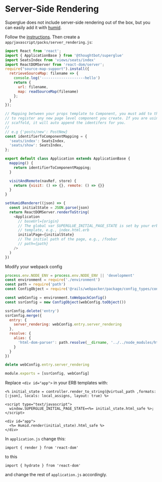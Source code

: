 # Server-Side Rendering

Superglue does not include server-side rendering out of the box, but you can easily
add it with [humid](https://github.com/thoughtbot/humid).

Follow the [instructions](https://github.com/thoughtbot/humid.md#installation).
Then create a `app/javascript/packs/server_rendering.js`:

```javascript
import React from 'react';
import { ApplicationBase } from '@thoughtbot/superglue'
import SeatsIndex from 'views/seats/index'
import ReactDOMServer from 'react-dom/server';
require("source-map-support").install({
  retrieveSourceMap: filename => {
    console.log('--------------------hello')
    return {
      url: filename,
      map: readSourceMap(filename)
    };
  }
});

// Mapping between your props template to Component, you must add to this
// to register any new page level component you create. If you are using the
// scaffold, it will auto append the identifers for you.
//
// e.g {'posts/new': PostNew}
const identifierToComponentMapping = {
  'seats/index': SeatsIndex,
  'seats/show': SeatsIndex,
};

export default class Application extends ApplicationBase {
  mapping() {
    return identifierToComponentMapping;
  }

  visitAndRemote(navRef, store) {
    return {visit: () => {}, remote: () => {}}
  }
}

setHumidRenderer((json) => {
  const initialState = JSON.parse(json)
  return ReactDOMServer.renderToString(
    <Application
      // baseUrl={origin}
      // The global var SUPERGLUE_INITIAL_PAGE_STATE is set by your erb
      // template, e.g., index.html.erb
      initialPage={initialState}
      // The initial path of the page, e.g., /foobar
      // path={path}
    />
  )
})
```

Modify your webpack config

```javascript
process.env.NODE_ENV = process.env.NODE_ENV || 'development'
const environment = require('./environment')
const path = require('path')
const ConfigObject = require('@rails/webpacker/package/config_types/config_object')

const webConfig = environment.toWebpackConfig()
const ssrConfig = new ConfigObject(webConfig.toObject())

ssrConfig.delete('entry')
ssrConfig.merge({
  entry: {
    server_rendering: webConfig.entry.server_rendering
  },
  resolve: {
    alias: {
      'html-dom-parser': path.resolve(__dirname, '../../node_modules/html-dom-parser/lib/server/html-to-dom')
    }
  }
})

delete webConfig.entry.server_rendering

module.exports = [ssrConfig, webConfig]
```

Replace `<div id="app">` in your ERB templates with:

```erb
<% initial_state = controller.render_to_string(@virtual_path ,formats: [:json], locals: local_assigns, layout: true) %>

<script type="text/javascript">
  window.SUPERGLUE_INITIAL_PAGE_STATE=<%= initial_state.html_safe %>;
</script>

<div id="app">
  <%= Humid.render(initial_state).html_safe %>
</div>
```

In `application.js` change this:

```
import { render } from 'react-dom'
```

to this

```
import { hydrate } from 'react-dom'
```

and change the rest of `application.js` accordingly.

